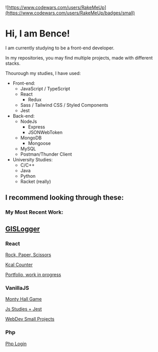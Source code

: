 ![https://www.codewars.com/users/RakeMeUp](https://www.codewars.com/users/RakeMeUp/badges/small)

# Hi, I am Bence!

I am currently studying to be a front-end developer.

In my repositories, you may find multiple projects, made with different stacks.

Thourough my studies, I have used:
- Front-end:
  - JavaScript / TypeScript 
  - React
    - Redux
  - Sass / Tailwind CSS / Styled Components
  - Jest
- Back-end:
  - NodeJs
    - Express
    - JSONWebToken
  - MongoDB
    - Mongoose
  - MySQL
  - Postman/Thunder Client
- University Studies:
  - C/C++
  - Java
  - Python
  - Racket (really)

## I recommend looking through these:

### My Most Recent Work:
 [GISLogger](https://github.com/RakeMeUp/nextgis)
---

### React

  [Rock, Paper, Scissors](https://github.com/RakeMeUp/RoPaSci)

  [Kcal Counter](https://github.com/RakeMeUp/Kcal-Counter)
  
  [Portfolio, work in progress](https://github.com/RakeMeUp/portfolioReact)
 
### VanillaJS

  [Monty Hall Game](https://github.com/RakeMeUp/MontyHall)

  [Js Studies + Jest](https://github.com/RakeMeUp/JS-exercises)

  [WebDev Small Projects](https://github.com/RakeMeUp/WebDevProjects)

### Php
  [Php Login](https://github.com/RakeMeUp/php-login)
